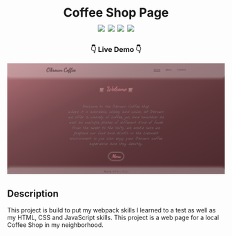 <div  align=center>
	<h1>Coffee Shop Page
	<br>
		<img src="https://img.shields.io/static/v1?label=&message=HTML&color=E34F26&style=for-the-badge&logo=HTML5&logoColor=white&logoWidth=&labelColor=&link=">
		<img src="https://img.shields.io/static/v1?label=&message=CSS&color=1572B6&style=for-the-badge&logo=CSS3&logoColor=white&logoWidth=&labelColor=&link=">
		<img src="https://img.shields.io/static/v1?label=&message=Javascript&color=F7DF1E&style=for-the-badge&logo=Javascript&logoColor=black&logoWidth=&labelColor=&link=">
		<img src="https://img.shields.io/static/v1?label=&message=Webpack&color=8DD6F9&style=for-the-badge&logo=webpack&logoColor=black&logoWidth=&labelColor=&link=">
		<br>
	</h1>
	<h3> 👇 Live Demo 👇 </h3>
</div>

[<img alt="screenShot of site" width="900px" src="./dist/images/screenshot-coffeeshop.png" />](https://chafai-abdelkrim.github.io/coffeeshop-page/)

## Description
This project is build to put my webpack skills I learned to a test as well as my HTML, CSS and JavaScript skills.
This project is a web page for a local Coffee Shop in my neighborhood.